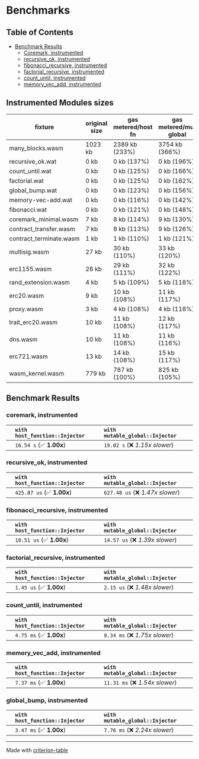 # Benchmarks

## Table of Contents

- [Benchmark Results](#benchmark-results)
    - [Coremark, instrumented](#coremark,-instrumented)
    - [recursive_ok, instrumented](#recursive_ok,-instrumented)
    - [fibonacci_recursive, instrumented](#fibonacci_recursive,-instrumented)
    - [factorial_recursive, instrumented](#factorial_recursive,-instrumented)
    - [count_until, instrumented](#count_until,-instrumented)
    - [memory_vec_add, instrumented](#memory_vec_add,-instrumented)

## Instrumented Modules sizes

| fixture                      |  original size   | gas metered/host fn | gas metered/mut global | size diff |
|------------------------------|------------------|---------------------|------------------------|-----------|
| many_blocks.wasm             |          1023 kb |      2389 kb (233%) |         3754 kb (366%) |      +57% |
| recursive_ok.wat             |             0 kb |         0 kb (137%) |            0 kb (196%) |      +42% |
| count_until.wat              |             0 kb |         0 kb (125%) |            0 kb (166%) |      +31% |
| factorial.wat                |             0 kb |         0 kb (125%) |            0 kb (162%) |      +29% |
| global_bump.wat              |             0 kb |         0 kb (123%) |            0 kb (156%) |      +27% |
| memory-vec-add.wat           |             0 kb |         0 kb (116%) |            0 kb (142%) |      +22% |
| fibonacci.wat                |             0 kb |         0 kb (121%) |            0 kb (148%) |      +22% |
| coremark_minimal.wasm        |             7 kb |         8 kb (114%) |            9 kb (130%) |      +13% |
| contract_transfer.wasm       |             7 kb |         8 kb (113%) |            9 kb (126%) |      +11% |
| contract_terminate.wasm      |             1 kb |         1 kb (110%) |            1 kb (121%) |      +10% |
| multisig.wasm                |            27 kb |        30 kb (110%) |           33 kb (120%) |       +9% |
| erc1155.wasm                 |            26 kb |        29 kb (111%) |           32 kb (122%) |       +9% |
| rand_extension.wasm          |             4 kb |         5 kb (109%) |            5 kb (118%) |       +8% |
| erc20.wasm                   |             9 kb |        10 kb (108%) |           11 kb (117%) |       +8% |
| proxy.wasm                   |             3 kb |         4 kb (108%) |            4 kb (118%) |       +8% |
| trait_erc20.wasm             |            10 kb |        11 kb (108%) |           12 kb (117%) |       +7% |
| dns.wasm                     |            10 kb |        11 kb (108%) |           11 kb (116%) |       +7% |
| erc721.wasm                  |            13 kb |        14 kb (108%) |           15 kb (117%) |       +7% |
| wasm_kernel.wasm             |           779 kb |       787 kb (100%) |          825 kb (105%) |       +4% |

## Benchmark Results

### coremark, instrumented

|        | `with host_function::Injector`          | `with mutable_global::Injector`           |
|:-------|:----------------------------------------|:----------------------------------------- |
|        | `16.54 s` (✅ **1.00x**)                 | `19.02 s` (❌ *1.15x slower*)              |

### recursive_ok, instrumented

|        | `with host_function::Injector`          | `with mutable_global::Injector`           |
|:-------|:----------------------------------------|:----------------------------------------- |
|        | `425.87 us` (✅ **1.00x**)               | `627.48 us` (❌ *1.47x slower*)            |

### fibonacci_recursive, instrumented

|        | `with host_function::Injector`          | `with mutable_global::Injector`           |
|:-------|:----------------------------------------|:----------------------------------------- |
|        | `10.51 us` (✅ **1.00x**)                | `14.57 us` (❌ *1.39x slower*)             |

### factorial_recursive, instrumented

|        | `with host_function::Injector`          | `with mutable_global::Injector`           |
|:-------|:----------------------------------------|:----------------------------------------- |
|        | `1.45 us` (✅ **1.00x**)                 | `2.15 us` (❌ *1.48x slower*)              |

### count_until, instrumented

|        | `with host_function::Injector`          | `with mutable_global::Injector`           |
|:-------|:----------------------------------------|:----------------------------------------- |
|        | `4.75 ms` (✅ **1.00x**)                 | `8.34 ms` (❌ *1.75x slower*)              |

### memory_vec_add, instrumented

|        | `with host_function::Injector`          | `with mutable_global::Injector`           |
|:-------|:----------------------------------------|:----------------------------------------- |
|        | `7.37 ms` (✅ **1.00x**)                 | `11.31 ms` (❌ *1.54x slower*)             |

### global_bump, instrumented

|        | `with host_function::Injector`          | `with mutable_global::Injector`           |
|:-------|:----------------------------------------|:----------------------------------------- |
|        | `3.47 ms` (✅ **1.00x**)                 | `7.76 ms` (❌ *2.24x slower*)              |

---
Made with [criterion-table](https://github.com/nu11ptr/criterion-table)

